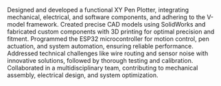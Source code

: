 Designed and developed a functional XY Pen Plotter, integrating mechanical, electrical, and software components, and adhering to the V-model framework.
Created precise CAD models using SolidWorks and fabricated custom components with 3D printing for optimal precision and fitment.
Programmed the ESP32 microcontroller for motion control, pen actuation, and system automation, ensuring reliable performance.
Addressed technical challenges like wire routing and sensor noise with innovative solutions, followed by thorough testing and calibration.
Collaborated in a multidisciplinary team, contributing to mechanical assembly, electrical design, and system optimization.
